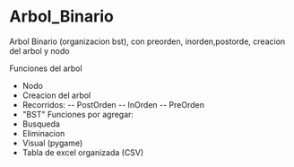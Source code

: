 # Arbol_Binario
Arbol Binario (organizacion bst), con preorden, inorden,postorde, creacion del arbol y nodo

Funciones del arbol
- Nodo
- Creacion del arbol
- Recorridos: 
-- PostOrden
-- InOrden
-- PreOrden
- "BST"
Funciones por agregar:
- Busqueda
- Eliminacion
- Visual (pygame)
- Tabla de excel organizada (CSV)
